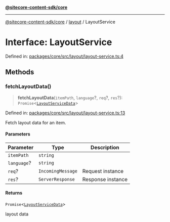 [**@sitecore-content-sdk/core**](../../README.md)

***

[@sitecore-content-sdk/core](../../README.md) / [layout](../README.md) / LayoutService

# Interface: LayoutService

Defined in: [packages/core/src/layout/layout-service.ts:4](https://github.com/Sitecore/xmc-jss-dev/blob/9249852e679f8a82eeff2dd39bb5b46c85431c25/packages/core/src/layout/layout-service.ts#L4)

## Methods

### fetchLayoutData()

> **fetchLayoutData**(`itemPath`, `language`?, `req`?, `res`?): `Promise`\<[`LayoutServiceData`](LayoutServiceData.md)\>

Defined in: [packages/core/src/layout/layout-service.ts:13](https://github.com/Sitecore/xmc-jss-dev/blob/9249852e679f8a82eeff2dd39bb5b46c85431c25/packages/core/src/layout/layout-service.ts#L13)

Fetch layout data for an item.

#### Parameters

| Parameter | Type | Description |
| ------ | ------ | ------ |
| `itemPath` | `string` |  |
| `language`? | `string` |  |
| `req`? | `IncomingMessage` | Request instance |
| `res`? | `ServerResponse` | Response instance |

#### Returns

`Promise`\<[`LayoutServiceData`](LayoutServiceData.md)\>

layout data
